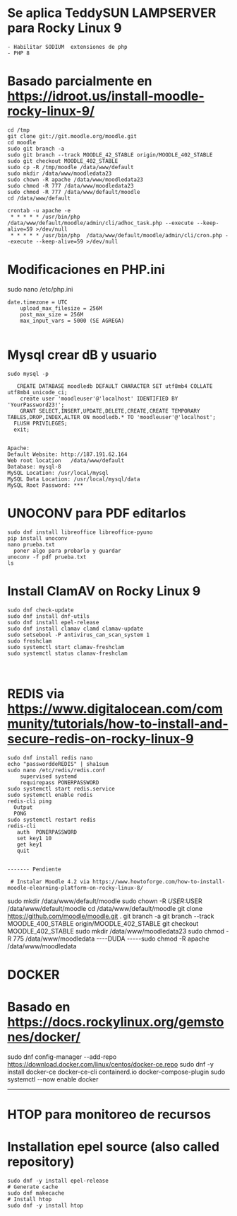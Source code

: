 # Se aplica TeddySUN LAMPSERVER para Rocky Linux 9
```
- Habilitar SODIUM  extensiones de php
- PHP 8
```

# Basado parcialmente en https://idroot.us/install-moodle-rocky-linux-9/

```
cd /tmp
git clone git://git.moodle.org/moodle.git
cd moodle
sudo git branch -a
sudo git branch --track MOODLE_42_STABLE origin/MOODLE_402_STABLE
sudo git checkout MOODLE_402_STABLE
sudo cp -R /tmp/moodle /data/www/default
sudo mkdir /data/www/moodledata23
sudo chown -R apache /data/www/moodledata23
sudo chmod -R 777 /data/www/moodledata23
sudo chmod -R 777 /data/www/default/moodle
cd /data/www/default

crontab -u apache -e
 * * * * * /usr/bin/php  /data/www/default/moodle/admin/cli/adhoc_task.php --execute --keep-alive=59 >/dev/null
 * * * * * /usr/bin/php  /data/www/default/moodle/admin/cli/cron.php --execute --keep-alive=59 >/dev/null

```

# Modificaciones en PHP.ini
sudo nano /etc/php.ini
```
date.timezone = UTC
    upload_max_filesize = 256M
    post_max_size = 256M
    max_input_vars = 5000 (SE AGREGA)
        
```

# Mysql crear dB y usuario
```
sudo mysql -p

   CREATE DATABASE moodledb DEFAULT CHARACTER SET utf8mb4 COLLATE utf8mb4_unicode_ci;
    create user 'moodleuser'@'localhost' IDENTIFIED BY 'YourPassword23!';
    GRANT SELECT,INSERT,UPDATE,DELETE,CREATE,CREATE TEMPORARY TABLES,DROP,INDEX,ALTER ON moodledb.* TO 'moodleuser'@'localhost';
  FLUSH PRIVILEGES;
  exit;
   
 ```
  ```
 Apache: 
Default Website: http://187.191.62.164
Web root location 	/data/www/default
Database: mysql-8
MySQL Location: /usr/local/mysql
MySQL Data Location: /usr/local/mysql/data
MySQL Root Password: ***
```
# UNOCONV para PDF editarlos
```
sudo dnf install libreoffice libreoffice-pyuno
pip install unoconv
nano prueba.txt
  poner algo para probarlo y guardar
unoconv -f pdf prueba.txt
ls
```

# Install ClamAV on Rocky Linux 9
```
sudo dnf check-update
sudo dnf install dnf-utils
sudo dnf install epel-release
sudo dnf install clamav clamd clamav-update
sudo setsebool -P antivirus_can_scan_system 1
sudo freshclam
sudo systemctl start clamav-freshclam
sudo systemctl status clamav-freshclam



```

# REDIS via https://www.digitalocean.com/community/tutorials/how-to-install-and-secure-redis-on-rocky-linux-9
```
sudo dnf install redis nano
echo "passworddeREDIS" | sha1sum
sudo nano /etc/redis/redis.conf
    supervised systemd
    requirepass PONERPASSWORD
sudo systemctl start redis.service
sudo systemctl enable redis
redis-cli ping
  Output
  PONG
sudo systemctl restart redis
redis-cli
   auth  PONERPASSWORD
   set key1 10
   get key1
   quit

  
------- Pendiente
 
 # Instalar Moodle 4.2 via https://www.howtoforge.com/how-to-install-moodle-elearning-platform-on-rocky-linux-8/
 ```
 sudo mkdir /data/www/default/moodle
 sudo chown -R $USER:$USER /data/www/default/moodle
 cd /data/www/default/moodle
 git clone https://github.com/moodle/moodle.git .
git branch -a 
git branch --track MOODLE_400_STABLE origin/MOODLE_402_STABLE
git checkout MOODLE_402_STABLE
sudo mkdir /data/www/moodledata23
sudo chmod -R 775 /data/www/moodledata
----DUDA -----sudo chmod -R apache /data/www/moodledata


# DOCKER
# Basado en https://docs.rockylinux.org/gemstones/docker/
sudo dnf config-manager --add-repo https://download.docker.com/linux/centos/docker-ce.repo
sudo dnf -y install docker-ce docker-ce-cli containerd.io docker-compose-plugin
sudo systemctl --now enable docker


------
# HTOP para monitoreo de recursos
# Installation epel source (also called repository)
```
sudo dnf -y install epel-release
# Generate cache
sudo dnf makecache
# Install htop
sudo dnf -y install htop
```


